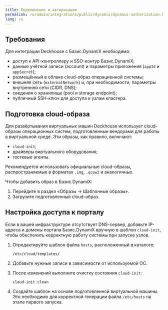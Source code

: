 ```yaml
---
title: Подключение и авторизация
permalink: ru/admin/integrations/public/dynamix/dynamix-authorization.html
lang: ru
---
```


## Требования

Для интеграции Deckhouse с Базис.DynamiX необходимо:

- доступ к API-контроллеру и SSO-контур Базис.DynamiX;
- данные учётной записи (account) и параметры приложения (`appId` и `appSecret`);
- размещённый в облаке cloud-образ операционной системы;
- внешняя сеть (`externalNetwork`) и, при необходимости, параметры внутренней сети (CIDR, DNS);
- сведения о хранилище (pool и storage endpoint);
- публичный SSH-ключ для доступа к узлам кластера.

## Подготовка cloud-образа

Для развёртывания виртуальных машин Deckhouse использует cloud-образы операционных систем, подготовленные вендорами для работы в виртуальной среде. Эти образы, как правило, включают:

- `cloud-init`;
- драйверы виртуального оборудования;
- гостевые агенты.

Рекомендуется использовать официальные cloud-образы, распространяемые в форматах `.img`, `.qcow2` и аналогичных.

Чтобы добавить образ в Базис.DynamiX:

1. Перейдите в раздел «Образы → Шаблонные образы».
1. Загрузите подготовленный cloud-образ.

## Настройка доступа к порталу

Если в вашей инфраструктуре отсутствует DNS-сервер, добавьте IP-адреса и домены портала Базис.DynamiX вручную в шаблон `cloud-init`, чтобы обеспечить корректную работу системы при запуске узлов.

1. Отредактируйте шаблон файла `hosts`, расположенный в каталоге:

   ```console
   /etc/cloud/templates/
   ```

1. Добавьте нужные записи в зависимости от используемой ОС.

1. После изменений выполните очистку состояния `cloud-init`:

   ```console
   cloud-init clean
   ```

1. Создайте шаблон на основе подготовленной виртуальной машины. Это необходимо для корректной генерации файла `/etc/hosts` на этапе первого запуска.
